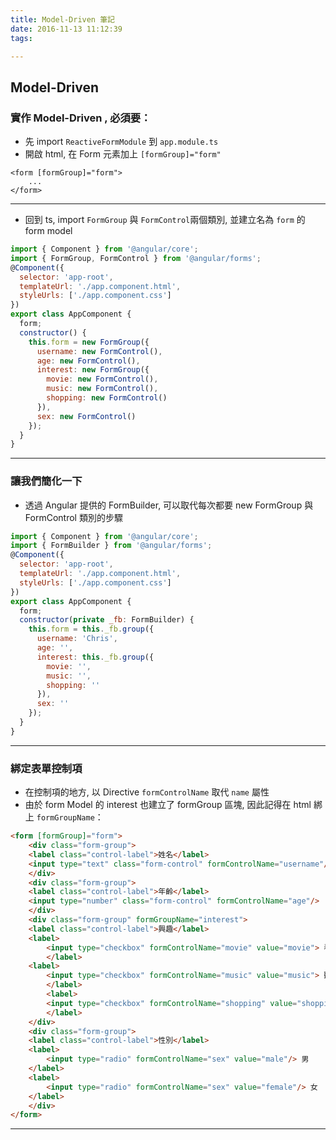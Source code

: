 ```yaml
---
title: Model-Driven 筆記
date: 2016-11-13 11:12:39
tags:

---
```


## Model-Driven

### 實作 Model-Driven , 必須要：

* 先 import `ReactiveFormModule` 到 `app.module.ts`
* 開啟 html, 在 Form 元素加上 `[formGroup]="form"` 
```htmlembedded=
<form [formGroup]="form">
 	...
</form>
```
<!--more-->
----

* 回到 ts, import `FormGroup` 與 `FormControl`兩個類別, 並建立名為 `form` 的 form model 
```javascript
import { Component } from '@angular/core';
import { FormGroup, FormControl } from '@angular/forms';
@Component({
  selector: 'app-root',
  templateUrl: './app.component.html',
  styleUrls: ['./app.component.css']
})
export class AppComponent {
  form;
  constructor() {
    this.form = new FormGroup({
      username: new FormControl(),
      age: new FormControl(),
      interest: new FormGroup({
        movie: new FormControl(),
        music: new FormControl(),
		shopping: new FormControl()
      }),
      sex: new FormControl()
    });
  }
}
```

----

### 讓我們簡化一下

* 透過 Angular 提供的 FormBuilder, 可以取代每次都要 new FormGroup 與 FormControl 類別的步驟
```javascript
import { Component } from '@angular/core';
import { FormBuilder } from '@angular/forms';
@Component({
  selector: 'app-root',
  templateUrl: './app.component.html',
  styleUrls: ['./app.component.css']
})
export class AppComponent {
  form;
  constructor(private _fb: FormBuilder) {
    this.form = this._fb.group({
      username: 'Chris',
      age: '',
      interest: this._fb.group({
        movie: '',
        music: '',
		shopping: ''
      }),
      sex: ''
    });
  }
}
```

----

### 綁定表單控制項

* 在控制項的地方, 以 Directive `formControlName` 取代 `name` 屬性 
* 由於 form Model 的 interest 也建立了 formGroup 區塊, 因此記得在 html 綁上 `formGroupName`：
```html
<form [formGroup]="form">
    <div class="form-group">
	<label class="control-label">姓名</label>
	<input type="text" class="form-control" formControlName="username"/>
    </div>
    <div class="form-group">
	<label class="control-label">年齡</label>
	<input type="number" class="form-control" formControlName="age"/>
    </div>
    <div class="form-group" formGroupName="interest">
	<label class="control-label">興趣</label>
	<label>
	    <input type="checkbox" formControlName="movie" value="movie"> 看電影
        </label>
	<label>
	    <input type="checkbox" formControlName="music" value="music"> 聽音樂
        </label>
		<label>
	    <input type="checkbox" formControlName="shopping" value="shopping"> 購物
        </label>
    </div>
    <div class="form-group">
	<label class="control-label">性別</label>
	<label>
	    <input type="radio" formControlName="sex" value="male"/> 男
	</label>
	<label>
	    <input type="radio" formControlName="sex" value="female"/> 女
	</label>
    </div>
</form>
```

----

